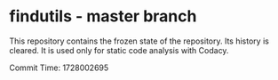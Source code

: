 # findutils - master branch

This repository contains the frozen state of the repository.
Its history is cleared. It is used only for static code
analysis with Codacy.

Commit Time: 1728002695